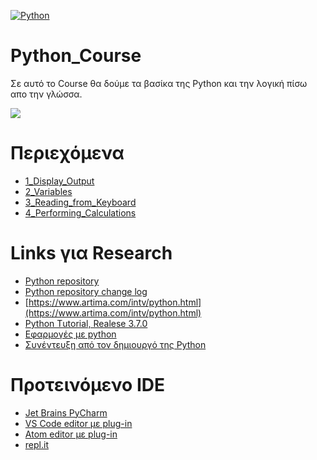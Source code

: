 [![Python](https://img.shields.io/badge/Python-3.7-orange)](https://www.python.org/downloads/release/python-2716/)

# Python_Course 

Σε αυτό το Course θα δούμε τα βασίκα της Python και την λογική πίσω απο την γλώσσα.


 ![](https://logos-download.com/wp-content/uploads/2016/10/Python_logo_wordmark.png)


# Περιεχόμενα

- [1_Display_Output](https://github.com/athamour1/Python_Course/tree/master/1_Display_Output)
- [2_Variables](https://github.com/athamour1/Python_Course/tree/master/2_Variables)
- [3_Reading_from_Keyboard](https://github.com/athamour1/Python_Course/tree/master/3_Reading_from_Keyboard)
- [4_Performing_Calculations](https://github.com/athamour1/Python_Course/tree/master/4_Performing_Calculations)

# Links για Research 

- [Python repository](https://github.com/python/cpython)
- [Python repository change log](https://raw.githubusercontent.com/python/cpython/master/Misc/HISTORY)
- [https://www.artima.com/intv/python.html](https://www.artima.com/intv/python.html)
- [Python Τutorial, Realese 3.7.0](https://bugs.python.org/file47781/Tutorial_EDIT.pdf)
- [Εφαρμογές με python](https://www.python.org/about/apps/)
- [Συνέντευξη από τον δημιουργό της Python](https://www.artima.com/intv/python.html)

# Προτεινόμενο IDE 

- [Jet Brains PyCharm](https://www.jetbrains.com/pycharm/)
- [VS Code editor με plug-in](https://code.visualstudio.com/docs/languages/python)
- [Atom editor με plug-in](https://atom.io/packages/ide-python)
- [repl.it](https://repl.it/)